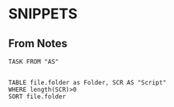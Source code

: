 
# SNIPPETS

## From Notes
```dataview
TASK FROM "AS"
```
 ```dataview

TABLE file.folder as Folder, SCR AS "Script"
WHERE length(SCR)>0
SORT file.folder

```

